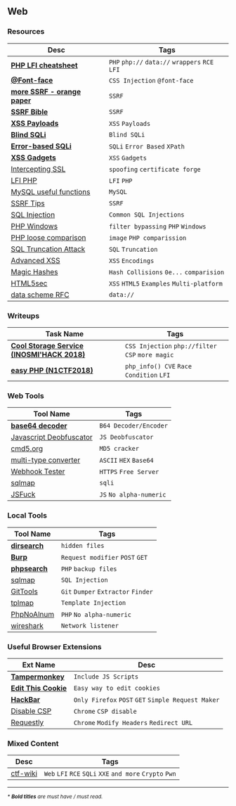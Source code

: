 ## Web
### Resources
| Desc | Tags |
| ---- | --- |
| **[PHP LFI cheatsheet](https://github.com/lucyoa/ctf-wiki/tree/master/web/file-inclusion)** | `PHP` `php://` `data://` `wrappers` `RCE` `LFI` |
| **[@Font-face](https://mksben.l0.cm/2015/10/css-based-attack-abusing-unicode-range.html)** | `CSS Injection` `@font-face` |
| **[more SSRF - orange paper](https://www.blackhat.com/docs/us-17/thursday/us-17-Tsai-A-New-Era-Of-SSRF-Exploiting-URL-Parser-In-Trending-Programming-Languages.pdf)** | `SSRF` |
| **[SSRF Bible](https://docs.google.com/document/d/1v1TkWZtrhzRLy0bYXBcdLUedXGb9njTNIJXa3u9akHM/edit)** | `SSRF` |
| **[XSS Payloads](https://github.com/swisskyrepo/PayloadsAllTheThings/tree/master/XSS%20injection)** | `XSS` `Payloads` |
| **[Blind SQLi](http://www.securityidiots.com/Web-Pentest/SQL-Injection/Blind-SQL-Injection.html)** | `Blind SQLi`
| **[Error-based SQLi](http://www.securityidiots.com/Web-Pentest/SQL-Injection/XPATH-Error-Based-Injection-Extractvalue.html)** | `SQLi` `Error Based` `XPath`
| **[XSS Gadgets](https://www.blackhat.com/docs/us-17/thursday/us-17-Lekies-Dont-Trust-The-DOM-Bypassing-XSS-Mitigations-Via-Script-Gadgets.pdf)** | `XSS` `Gadgets` |
| [Intercepting SSL](https://www.trustwave.com/Resources/SpiderLabs-Blog/Intercepting-SSL-And-HTTPS-Traffic-With-mitmproxy-and-SSLsplit/) | `spoofing` `certificate forge` |
| [LFI PHP](https://rawsec.ml/en/local-file-inclusion-remote-code-execution-vulnerability/) | `LFI` `PHP` |
| [MySQL useful functions](https://dev.mysql.com/doc/refman/5.7/en/string-functions.html#function_substr) | `MySQL` |
| [SSRF Tips](http://blog.safebuff.com/2016/07/03/SSRF-Tips/) | `SSRF` |
| [SQL Injection](https://websec.ca/kb/sql_injection) | `Common SQL Injections` |
| [PHP Windows](http://www.madchat.fr/coding/php/secu/onsec.whitepaper-02.eng.pdf) | `filter bypassing` `PHP` `Windows` |
| [PHP loose comparison](http://www.decontextualize.com/wp-content/uploads/2010/01/php-loose-comparisons.png) | `image` `PHP comparission`  |
| [SQL Truncation Attack](https://totalwebsecurity.net/injection-attacks/sql-column-truncation/) | `SQL` `Truncation` |
| [Advanced XSS](http://blog.rakeshmane.com/2017/08/xssing-web-part-2.html) | `XSS` `Encodings` |
| [Magic Hashes](https://www.whitehatsec.com/blog/magic-hashes/) | `Hash Collisions` `0e...` `comparision` |
| [HTML5sec](https://html5sec.org/) | `XSS` `HTML5` `Examples` `Multi-platform` |
| [data scheme RFC](http://www.faqs.org/rfcs/rfc2397.html) | `data://` |


### Writeups
| Task Name | Tags |
| --------- | ---- |
| **[Cool Storage Service (INOSMI'HACK 2018)](https://gynvael.coldwind.pl/?lang=en&id=671)** | `CSS Injection` `php://filter` `CSP` `more magic` |
| **[easy PHP (N1CTF2018)](http://dann.com.br/php-winning-the-race-condition-vs-temporary-file-upload-alternative-way-to-easy_php-n1ctf2018/)** | `php_info() CVE` `Race Condition` `LFI` |



### Web Tools
| Tool Name | Tags |
| --------- | ---- | 
| **[base64 decoder](https://codebeautify.org/base64-decode)** | `B64 Decoder/Encoder` |
| [Javascript Deobfuscator](https://www.javascriptdeobfuscator.com/) | `JS Deobfuscator` |
| [cmd5.org](https://www.cmd5.org/) | `MD5 cracker` |
| [multi-type converter](https://cryptii.com/base64-to-hex) | `ASCII` `HEX` `Base64` |
| [Webhook Tester](https://webhook.site) | `HTTPS` `Free Server` |
| [sqlmap](http://sqlmap.org/) | `sqli` |
| [JSFuck](http://www.jsfuck.com/) | `JS` `No alpha-numeric` |


### Local Tools
| Tool Name | Tags |
| --------- | ---- | 
| **[dirsearch](https://github.com/maurosoria/dirsearch)** | `hidden files` |
| **[Burp](https://portswigger.net/burp/communitydownload)** | `Request modifier` `POST` `GET` |
| **[phpsearch](./Web/tools/phpsearch.py)** | `PHP` `backup files` | 
| [sqlmap](http://sqlmap.org/) | `SQL Injection` |
| [GitTools](https://github.com/internetwache/GitTools) | `Git` `Dumper` `Extractor` `Finder` |
| [tplmap](https://github.com/epinna/tplmap) | `Template Injection` |
| [PhpNoAlnum](https://github.com/tsug0d/PhpNoAlnum) | `PHP` `No alpha-numeric` |
| [wireshark](https://www.wireshark.org/) | `Network listener` |



### Useful Browser Extensions
| Ext Name | Desc |
| -------- | ---- |
| **[Tampermonkey](http://tampermonkey.net/)** | `Include JS Scripts` |
| **[Edit This Cookie](https://chrome.google.com/webstore/detail/editthiscookie/fngmhnnpilhplaeedifhccceomclgfbg)** | `Easy way to edit cookies` |
| **[HackBar](https://github.com/khoiasd/hackbar)** | `Only Firefox` `POST` `GET` `Simple Request Maker`
| [Disable CSP](https://chrome.google.com/webstore/detail/disable-content-security/ieelmcmcagommplceebfedjlakkhpden) | `Chrome` `CSP disable` |
| [Requestly](https://chrome.google.com/webstore/detail/requestly-redirect-url-mo/mdnleldcmiljblolnjhpnblkcekpdkpa?hl=en) | `Chrome` `Modify Headers` `Redirect URL` | 




### Mixed Content
| Desc | Tags |
|---| ---- |
| [ctf-wiki](../General/ctf-wiki) | `Web` `LFI` `RCE` `SQLi` `XXE` `and more` `Crypto` `Pwn` |  

 

___


<sub>_* **Bold titles** are must have / must read._</sub>